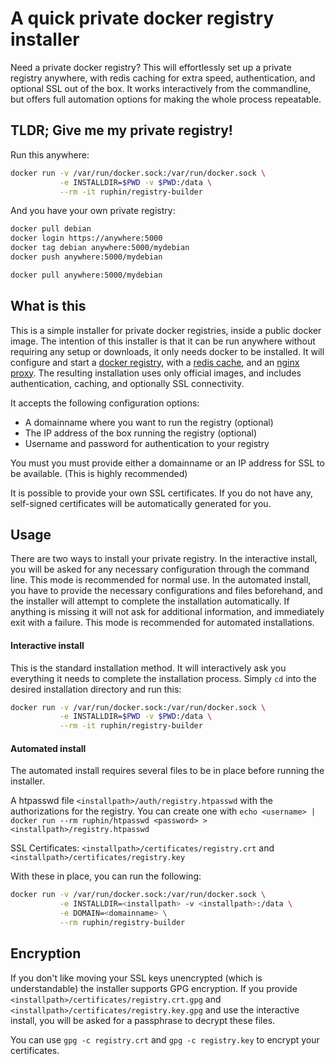 A quick private docker registry installer
=========================================

Need a private docker registry? This will effortlessly set up a private registry anywhere, with redis caching for extra speed, authentication, and optional SSL out of the box. It works interactively from the commandline, but offers full automation options for making the whole process repeatable.

TLDR; Give me my private registry!
----------------------------------

Run this anywhere:

```bash
docker run -v /var/run/docker.sock:/var/run/docker.sock \
           -e INSTALLDIR=$PWD -v $PWD:/data \
           --rm -it ruphin/registry-builder
```

And you have your own private registry:

```bash
docker pull debian
docker login https://anywhere:5000
docker tag debian anywhere:5000/mydebian
docker push anywhere:5000/mydebian

docker pull anywhere:5000/mydebian
```

## What is this

This is a simple installer for private docker registries, inside a public docker image. The intention of this installer is that it can be run anywhere without requiring any setup or downloads, it only needs docker to be installed. It will configure and start a [docker registry](https://registry.hub.docker.com/_/registry/), with a [redis cache](https://registry.hub.docker.com/_/redis/), and an [nginx proxy](https://registry.hub.docker.com/u/library/nginx/). The resulting installation uses only official images, and includes authentication, caching, and optionally SSL connectivity.

It accepts the following configuration options:

- A domainname where you want to run the registry (optional)
- The IP address of the box running the registry (optional)
- Username and password for authentication to your registry

You must you must provide either a domainname or an IP address for SSL to be available. (This is highly recommended)

It is possible to provide your own SSL certificates. If you do not have any, self-signed certificates will be automatically generated for you. 

## Usage

There are two ways to install your private registry. In the interactive install, you will be asked for any necessary configuration through the command line. This mode is recommended for normal use. In the automated install, you have to provide the necessary configurations and files beforehand, and the installer will attempt to complete the installation automatically. If anything is missing it will not ask for additional information, and immediately exit with a failure. This mode is recommended for automated installations.


#### Interactive install

This is the standard installation method. It will interactively ask you everything it needs to complete the installation process. Simply `cd` into the desired installation directory and run this:

```bash
docker run -v /var/run/docker.sock:/var/run/docker.sock \
           -e INSTALLDIR=$PWD -v $PWD:/data \
           --rm -it ruphin/registry-builder
```

#### Automated install

The automated install requires several files to be in place before running the installer.

A htpasswd file `<installpath>/auth/registry.htpasswd` with the authorizations for the registry.
You can create one with `echo <username> | docker run --rm ruphin/htpasswd <password> > <installpath>/registry.htpasswd`

SSL Certificates: `<installpath>/certificates/registry.crt` and `<installpath>/certificates/registry.key`

With these in place, you can run the following:

```bash
docker run -v /var/run/docker.sock:/var/run/docker.sock \
           -e INSTALLDIR=<installpath> -v <installpath>:/data \
           -e DOMAIN=<domainname> \
           --rm ruphin/registry-builder
```


## Encryption

If you don't like moving your SSL keys unencrypted (which is understandable) the installer supports GPG encryption. If you provide `<installpath>/certificates/registry.crt.gpg` and `<installpath>/certificates/registry.key.gpg` and use the interactive install, you will be asked for a passphrase to decrypt these files.

You can use `gpg -c registry.crt` and `gpg -c registry.key` to encrypt your certificates.
